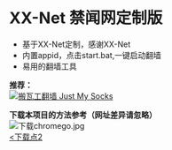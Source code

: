 # XX-Net 禁闻网定制版
* 基于XX-Net定制，感谢XX-Net
* 内置appid，点击start.bat,一键启动翻墙
* 易用的翻墙工具 

<b>推荐：</b><br>
<a href="https://github.com/killgcd/justmysocks/blob/master/README.md"><img src="https://raw.githubusercontent.com/killgcd/justmysocks/master/images/bwgss.jpg" alt="搬瓦工翻墙 Just My Socks"></a>

<b>下载本项目的方法参考（网址差异请忽略）</b><br>
<img src="https://github.com/killgcd/chromego/blob/master/%E4%B8%8B%E8%BD%BDchromego.jpg?raw=true" alt="下载chromego.jpg">
<br><a href="http://45.32.39.221/xxjw.7z"><下载点2</a>



